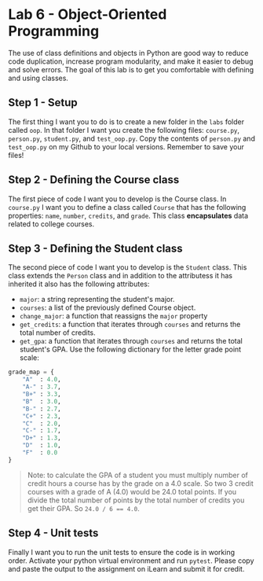 # Lab 6 - Object-Oriented Programming

The use of class definitions and objects in Python are good way to reduce code duplication, increase program modularity, and make it easier to debug and solve errors. The goal of this lab is to get you comfortable with defining and using classes.

## Step 1 - Setup

The first thing I want you to do is to create a new folder in the `labs` folder called `oop`. In that folder I want you create the following files: `course.py`, `person.py`, `student.py`, and `test_oop.py`. Copy the contents of `person.py` and `test_oop.py` on my Github to your local versions. Remember to save your files!

## Step 2 - Defining the Course class

The first piece of code I want you to develop is the Course class. In `course.py` I want you to define a class called `Course` that has the following properties: `name`, `number`, `credits`, and `grade`. This class **encapsulates** data related to college courses.

## Step 3 - Defining the Student class

The second piece of code I want you to develop is the `Student` class. This class extends the `Person` class and in addition to the attributess it has inherited it also has the following attributes:

- `major`: a string representing the student's major.
- `courses`: a list of the previously defined Course object.
- `change_major`: a function that reassigns the `major` property
- `get_credits`: a function that iterates through `courses` and returns the total number of credits.
- `get_gpa`: a function that iterates through `courses` and returns the total student's GPA. Use the following dictionary for the letter grade point scale:

```py
grade_map = {
    "A"  : 4.0,
    "A-" : 3.7,
    "B+" : 3.3,
    "B"  : 3.0,
    "B-" : 2.7,
    "C+" : 2.3,
    "C"  : 2.0,
    "C-" : 1.7,
    "D+" : 1.3,
    "D"  : 1.0,
    "F"  : 0.0
}
```

> Note: to calculate the GPA of a student you must multiply number of credit hours a course has by the grade on a 4.0 scale. So two 3 credit courses with a grade of A (4.0) would be 24.0 total points. If you divide the total number of points by the total number of credits you get their GPA. So `24.0 / 6 == 4.0`.

## Step 4 - Unit tests

Finally I want you to run the unit tests to ensure the code is in working order. Activate your python virtual environment and run `pytest`. Please copy and paste the output to the assignment on iLearn and submit it for credit.
